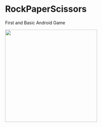 # RockPaperScissors

First and Basic Android Game

<img src="https://user-images.githubusercontent.com/3080529/37635719-95bc7c20-2bba-11e8-9cea-e0bb26d9a415.gif" width="300">
